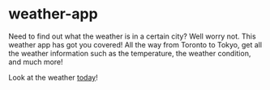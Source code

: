# weather-app

Need to find out what the weather is in a certain city? Well worry not. This weather app has got you covered! All the way from Toronto to Tokyo, get all the weather information such as the temperature, the weather condition, and much more! 

Look at the weather [today](https://alexruu.github.io/weather-app/)!
